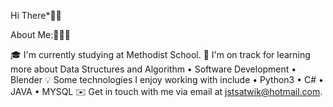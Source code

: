 Hi There*👨🏻‍  

 About Me:👨🏻‍💻 

🎓  I'm currently studying at Methodist School. 🌱  I'm on track for learning more about Data Structures and Algorithm • Software Development • Blender
💡  Some technologies I enjoy working with include • Python3 • C# • JAVA • MYSQL 
✉️  Get in touch with me via email at jstsatwik@hotmail.com.
